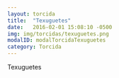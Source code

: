 ```yaml
---
layout: torcida
title:  "Texuguetes"
date:   2016-02-01 15:08:10 -0500
img: img/torcidas/texuguetes.png
modalID: modalTorcidaTexuguetes
category: Torcida
---
```

Texuguetes
